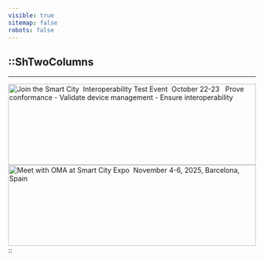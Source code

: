 ```yaml
---
visible: true
sitemap: false
robots: false
---
```


::ShTwoColumns
---
---
<div class="hs-cta-embed hs-cta-simple-placeholder hs-cta-embed-196924987975"
  style="max-width:100%; max-height:100%; width:1200px;height:165px" data-hubspot-wrapper-cta-id="196924987975">
  <a href="https://cta-service-cms2.hubspot.com/web-interactives/public/v1/track/redirect?encryptedPayload=AVxigLLCSOY08lGWMnz871aHK3aroIiJ2JhAsBNyP3krV7ncyzyKPhBqLJPUnmeOQRixSB7%2FdZbqnjVLQKWYsIw2hEUMLkhqhPheWvoEQsEM%2B1H9VMwudWg8FYhkfPP8KwT3lucmPcktfbdtnsStu2Vg7az5byJydcQe%2BRg3%2FffcuvqJNpOKrTB0jTRoxtfZ%2BN3wy1GVQEqwsm24cclQFFkpd0u5sGy4Vg%3D%3D&webInteractiveContentId=196924987975&portalId=21247113" target="_blank" rel="noopener" crossorigin="anonymous">
    <img alt="Join the Smart City&nbsp; Interoperability Test Event&nbsp; October 22-23 &nbsp; Prove conformance - Validate device management - Ensure interoperability &nbsp; &nbsp;" loading="lazy" src="https://no-cache.hubspot.com/cta/default/21247113/interactive-196924987975.png" style="height: 100%; width: 100%; object-fit: fill"
      onerror="this.style.display='none'" />
  </a>
</div>

<div class="hs-cta-embed hs-cta-simple-placeholder hs-cta-embed-196444094615 mx-auto"
  style="max-width:100%; max-height:100%; width:1200px;height:165px" data-hubspot-wrapper-cta-id="196444094615">
  <a href="https://cta-service-cms2.hubspot.com/web-interactives/public/v1/track/redirect?encryptedPayload=AVxigLKOpuBMNZffIQnD1V8URWVJUCRuPy3peZjixU9TGNZvz%2FukUvmOIZOAxqqW8cKIPXF7gwa7%2Bpr4vQ16b9AcTG4txuRW5umeUY7LYlm6ocoCmsPp4r3uKuNevQPBSp30lfGJb0tk7bluVj1rUUSL8Ju1aeLYu0%2FU7qGkG3hA3%2B8G%2ByQqGcfGlFnv6jG%2B8y9zccglmV8x9cAudGx9%2FR53%2B%2BSz0mW0z4E0&webInteractiveContentId=196444094615&portalId=21247113" target="_blank" rel="noopener" crossorigin="anonymous">
    <img alt="Meet with OMA at Smart City Expo&nbsp; November 4-6, 2025, Barcelona, Spain &nbsp;" loading="lazy" src="https://no-cache.hubspot.com/cta/default/21247113/interactive-196444094615.png" style="height: 100%; width: 100%; object-fit: fill"
      onerror="this.style.display='none'" />
  </a>
</div>
::

